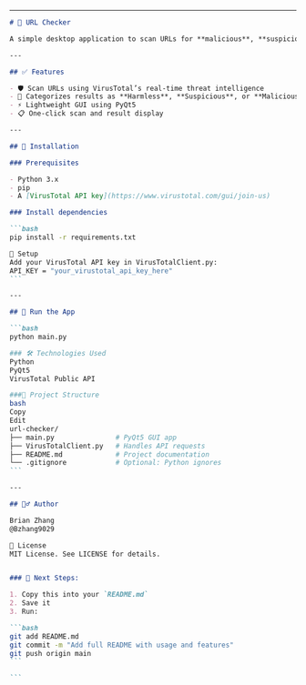 
---

````markdown
# 🔎 URL Checker

A simple desktop application to scan URLs for **malicious**, **suspicious**, or **harmless** content using the [VirusTotal API](https://www.virustotal.com/). Built with **Python** and **PyQt5**, it provides a clean GUI to help users assess the safety of URLs quickly.

---

## ✅ Features

- 🛡️ Scan URLs using VirusTotal’s real-time threat intelligence  
- 🧠 Categorizes results as **Harmless**, **Suspicious**, or **Malicious**  
- ⚡ Lightweight GUI using PyQt5  
- 📋 One-click scan and result display  

---

## 🚀 Installation

### Prerequisites

- Python 3.x  
- pip  
- A [VirusTotal API key](https://www.virustotal.com/gui/join-us)

### Install dependencies

```bash
pip install -r requirements.txt

🔧 Setup
Add your VirusTotal API key in VirusTotalClient.py:
API_KEY = "your_virustotal_api_key_here"
```

---

## 🧪 Run the App

```bash
python main.py

### 🛠 Technologies Used
Python
PyQt5
VirusTotal Public API

###📁 Project Structure
bash
Copy
Edit
url-checker/
├── main.py               # PyQt5 GUI app
├── VirusTotalClient.py   # Handles API requests
├── README.md             # Project documentation
└── .gitignore            # Optional: Python ignores
```

---

## 🙋‍♂️ Author

Brian Zhang
@Bzhang9029

📄 License
MIT License. See LICENSE for details.


### 📌 Next Steps:

1. Copy this into your `README.md`
2. Save it
3. Run:

```bash
git add README.md
git commit -m "Add full README with usage and features"
git push origin main
```

```
